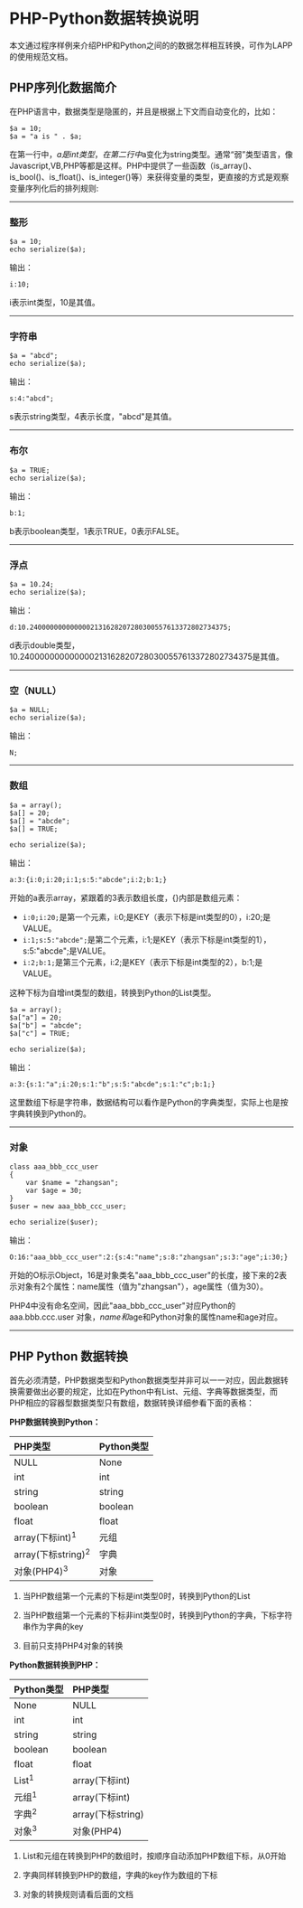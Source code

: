 # PHP-Python数据转换说明 #

本文通过程序样例来介绍PHP和Python之间的的数据怎样相互转换，可作为LAPP的使用规范文档。


## PHP序列化数据简介 ##

在PHP语言中，数据类型是隐匿的，并且是根据上下文而自动变化的，比如：

```
$a = 10;
$a = "a is " . $a;
```

在第一行中，$a是int类型，在第二行中$a变化为string类型。通常“弱”类型语言，像Javascript,VB,PHP等都是这样。PHP中提供了一些函数（is\_array()、is\_bool()、is\_float()、is\_integer()等）来获得变量的类型，更直接的方式是观察变量序列化后的排列规则:


---


### 整形 ###

```
$a = 10;
echo serialize($a);
```

输出：

```
i:10;
```

i表示int类型，10是其值。


---


### 字符串 ###

```
$a = "abcd";
echo serialize($a);
```

输出：

```
s:4:"abcd";
```

s表示string类型，4表示长度，"abcd"是其值。


---


### 布尔 ###

```
$a = TRUE;
echo serialize($a);
```

输出：

```
b:1;
```

b表示boolean类型，1表示TRUE，0表示FALSE。


---


### 浮点 ###

```
$a = 10.24;
echo serialize($a);
```

输出：

```
d:10.2400000000000002131628207280300557613372802734375;
```

d表示double类型，10.2400000000000002131628207280300557613372802734375是其值。


---


### 空（NULL） ###

```
$a = NULL;
echo serialize($a);
```

输出：

```
N;
```


---


### 数组 ###

```
$a = array();
$a[] = 20;
$a[] = "abcde";
$a[] = TRUE;

echo serialize($a);
```

输出：

```
a:3:{i:0;i:20;i:1;s:5:"abcde";i:2;b:1;}
```

开始的a表示array，紧跟着的3表示数组长度，{}内部是数组元素：
  * `i:0;i:20;`是第一个元素，i:0;是KEY（表示下标是int类型的0），i:20;是VALUE。
  * `i:1;s:5:"abcde";`是第二个元素，i:1;是KEY（表示下标是int类型的1），s:5:"abcde";是VALUE。
  * `i:2;b:1;`是第三个元素，i:2;是KEY（表示下标是int类型的2），b:1;是VALUE。

这种下标为自增int类型的数组，转换到Python的List类型。

```
$a = array();
$a["a"] = 20;
$a["b"] = "abcde";
$a["c"] = TRUE;

echo serialize($a);
```

输出：

```
a:3:{s:1:"a";i:20;s:1:"b";s:5:"abcde";s:1:"c";b:1;}
```

这里数组下标是字符串，数据结构可以看作是Python的字典类型，实际上也是按字典转换到Python的。


---


### 对象 ###

```
class aaa_bbb_ccc_user
{
    var $name = "zhangsan";
    var $age = 30;
}
$user = new aaa_bbb_ccc_user;

echo serialize($user);
```

输出：

```
O:16:"aaa_bbb_ccc_user":2:{s:4:"name";s:8:"zhangsan";s:3:"age";i:30;}
```

开始的O标示Object，16是对象类名"aaa\_bbb\_ccc\_user"的长度，接下来的2表示对象有2个属性：name属性（值为"zhangsan"），age属性（值为30）。

PHP4中没有命名空间，因此"aaa\_bbb\_ccc\_user"对应Python的 aaa.bbb.ccc.user 对象，$name和$age和Python对象的属性name和age对应。


---


## PHP Python 数据转换 ##

首先必须清楚，PHP数据类型和Python数据类型并非可以一一对应，因此数据转换需要做出必要的规定，比如在Python中有List、元组、字典等数据类型，而PHP相应的容器型数据类型只有数组，数据转换详细参看下面的表格：

**PHP数据转换到Python：**

| **PHP类型** | **Python类型** |
|:--------------|:-----------------|
|NULL|None|
|int|int|
|string|string|
|boolean|boolean|
|float|float|
|array(下标int)<sup>1</sup> |元组|
|array(下标string)<sup>2</sup> |字典|
|对象(PHP4)<sup>3</sup> |对象|

1) 当PHP数组第一个元素的下标是int类型0时，转换到Python的List

2) 当PHP数组第一个元素的下标非int类型0时，转换到Python的字典，下标字符串作为字典的key

3) 目前只支持PHP4对象的转换

**Python数据转换到PHP：**

| **Python类型** | **PHP类型** |
|:-----------------|:--------------|
|None|NULL|
|int|int|
|string|string|
|boolean|boolean|
|float|float|
|List<sup>1</sup> |array(下标int)|
|元组<sup>1</sup> |array(下标int)|
|字典<sup>2</sup> |array(下标string)|
|对象<sup>3</sup> |对象(PHP4)|

1) List和元组在转换到PHP的数组时，按顺序自动添加PHP数组下标，从0开始

2) 字典同样转换到PHP的数组，字典的key作为数组的下标

3) 对象的转换规则请看后面的文档